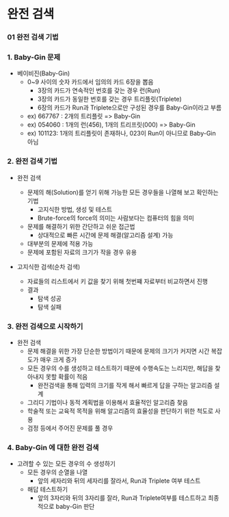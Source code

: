 # 완전 검색

### 01 완전 검색 기법

### 1. Baby-Gin 문제

- 베이비진(Baby-Gin)
  - 0~9 사이의 숫자 카드에서 임의의 카드 6장을 뽑음
    - 3장의 카드가 연속적인 번호를 갖는 경우 런(Run)
    - 3장의 카드가 동일한 번호를 갖는 경우 트리플릿(Triplete)
    - 6장의 카드가 Run과 Triplete으로만 구성된 경우를 Baby-Gin이라고 부름
  - ex) 667767 : 2개의 트리플릿 => Baby-Gin
  - ex) 054060 : 1개의 런(456), 1개의 트리프릿(000) => Baby-Gin
  - ex) 101123: 1개의 트리플릿이 존재하나, 023이 Run이 아니므로 Baby-Gin 아님



### 2. 완전 검색 기법

- 완전 검색
  - 문제의 해(Solution)를 얻기 위해 가능한 모든 경우들을 나열해 보고 확인하는 기법
    - 고지식한 방법, 생성 및 테스트
    - Brute-force의 force의 의미는 사람보다는 컴퓨터의 힘을 의미
  - 문제를 해결하기 위한 간단하고 쉬운 접근법
    - 상대적으로 빠른 시간에 문제 해결(알고리즘 설계) 가능
  - 대부분의 문제에 적용 가능
  - 문제에 포함된 자료의 크기가 작을 경우 유용



- 고지식한 검색(순차 검색)
  - 자료들의 리스트에서 키 값을 찾기 위해 첫번쨰 자료부터 비교하면서 진행
  - 결과
    - 탐색 성공
    - 탐색 실패



### 3. 완전 검색으로 시작하기

- 완전 검색
  - 문제 해결을 위한 가장 단순한 방법이기 때문에 문제의 크기가 커지면 시간 복잡도가 매우 크게 증가
  - 모든 경우의 수를 생성하고 테스트하기 때문에 수행속도는 느리지만, 해답을 찾아내지 못할 확률이 적음
    - 완전검색을 통해 입력의 크기를 작게 해서 빠르게 답을 구하는 알고리즘 설계
  - 그리디 기법이나 동적 계획법을 이용해서 효율적인 알고리즘 찾음
  - 학술적 또는 교육적 목적을 위해 알고리즘의 효율성을 판단하기 위한 척도로 사용
  - 검정 등에서 주어진 문제를 풀 경우





### 4. Baby-Gin 에 대한 완전 검색

- 고려할 수 있는 모든 경우의 수 생성하기
  - 모든 경우의 순열을 나열
    - 앞의 세자리와 뒤의 세자리를 잘라서, Run과 Triplete 여부 테스트
  - 해답 테스트하기
    - 앞의 3자리와 뒤의 3자리를 잘라, Run과 Triplete여부를 테스트하고 최종적으로 baby-Gin 판단